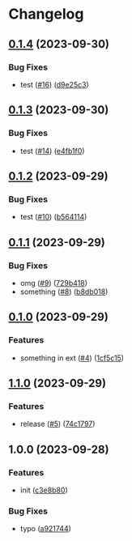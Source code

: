 # Changelog

## [0.1.4](https://github.com/sunggun-yu/meowhq-helm-charts/compare/meowhq-external-secrets-v0.1.3...meowhq-external-secrets-v0.1.4) (2023-09-30)


### Bug Fixes

* test ([#16](https://github.com/sunggun-yu/meowhq-helm-charts/issues/16)) ([d9e25c3](https://github.com/sunggun-yu/meowhq-helm-charts/commit/d9e25c3e917d447fe6f824e6b4fad3c5e5abdc49))

## [0.1.3](https://github.com/sunggun-yu/meowhq-helm-charts/compare/meowhq-external-secrets-v0.1.2...meowhq-external-secrets-v0.1.3) (2023-09-30)


### Bug Fixes

* test ([#14](https://github.com/sunggun-yu/meowhq-helm-charts/issues/14)) ([e4fb1f0](https://github.com/sunggun-yu/meowhq-helm-charts/commit/e4fb1f04b6edd5e2a077b369bdeeb2d46265a3d0))

## [0.1.2](https://github.com/sunggun-yu/meowhq-helm-charts/compare/meowhq-external-secrets-v0.1.1...meowhq-external-secrets-v0.1.2) (2023-09-29)


### Bug Fixes

* test ([#10](https://github.com/sunggun-yu/meowhq-helm-charts/issues/10)) ([b564114](https://github.com/sunggun-yu/meowhq-helm-charts/commit/b56411496b48aab6808ca73738e765e13d96c3e7))

## [0.1.1](https://github.com/sunggun-yu/meowhq-helm-charts/compare/meowhq-external-secrets-v0.1.0...meowhq-external-secrets-v0.1.1) (2023-09-29)


### Bug Fixes

* omg ([#9](https://github.com/sunggun-yu/meowhq-helm-charts/issues/9)) ([729b418](https://github.com/sunggun-yu/meowhq-helm-charts/commit/729b418a2cf2dcb7c9ac9cc9b12701781a2eb51e))
* something ([#8](https://github.com/sunggun-yu/meowhq-helm-charts/issues/8)) ([b8db018](https://github.com/sunggun-yu/meowhq-helm-charts/commit/b8db01831b121013b10fb7a9461999c74a8da1a7))

## [0.1.0](https://github.com/sunggun-yu/meowhq-helm-charts/compare/meowhq-external-secrets-v0.0.1...meowhq-external-secrets-v0.1.0) (2023-09-29)


### Features

* something in ext ([#4](https://github.com/sunggun-yu/meowhq-helm-charts/issues/4)) ([1cf5c15](https://github.com/sunggun-yu/meowhq-helm-charts/commit/1cf5c1508b6adcab082279bb71c5033499ba365d))

## [1.1.0](https://github.com/sunggun-yu/meowhq-helm-charts/compare/meowhq-external-secrets-v1.0.0...meowhq-external-secrets-v1.1.0) (2023-09-29)


### Features

* release ([#5](https://github.com/sunggun-yu/meowhq-helm-charts/issues/5)) ([74c1797](https://github.com/sunggun-yu/meowhq-helm-charts/commit/74c17974048fc47332dc789a1e794ac0bf3b64c5))

## 1.0.0 (2023-09-28)


### Features

* init ([c3e8b80](https://github.com/sunggun-yu/meowhq-helm-charts/commit/c3e8b80c6ae422e84eabf518e7466e43c2947dd0))


### Bug Fixes

* typo ([a921744](https://github.com/sunggun-yu/meowhq-helm-charts/commit/a921744a4d653ae2536fb1a3e3c4a373fed33383))
